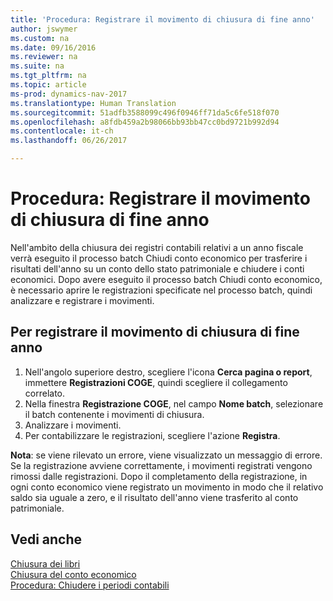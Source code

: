 ```yaml
---
title: 'Procedura: Registrare il movimento di chiusura di fine anno'
author: jswymer
ms.custom: na
ms.date: 09/16/2016
ms.reviewer: na
ms.suite: na
ms.tgt_pltfrm: na
ms.topic: article
ms-prod: dynamics-nav-2017
ms.translationtype: Human Translation
ms.sourcegitcommit: 51adfb3588099c496f0946ff71da5c6fe518f070
ms.openlocfilehash: a8fdb459a2b98066bb93bb47cc0bd9721b992d94
ms.contentlocale: it-ch
ms.lasthandoff: 06/26/2017

---
```

# <a name="how-to-post-year-end-closing-entry"></a>Procedura: Registrare il movimento di chiusura di fine anno
Nell'ambito della chiusura dei registri contabili relativi a un anno fiscale verrà eseguito il processo batch Chiudi conto economico per trasferire i risultati dell'anno su un conto dello stato patrimoniale e chiudere i conti economici. Dopo avere eseguito il processo batch Chiudi conto economico, è necessario aprire le registrazioni specificate nel processo batch, quindi analizzare e registrare i movimenti.

## <a name="to-post-the-year-end-closing-entry"></a>Per registrare il movimento di chiusura di fine anno
1. Nell'angolo superiore destro, scegliere l'icona **Cerca pagina o report**, immettere **Registrazioni COGE**, quindi scegliere il collegamento correlato.
2. Nella finestra **Registrazione COGE**, nel campo **Nome batch**, selezionare il batch contenente i movimenti di chiusura.
3. Analizzare i movimenti.
4. Per contabilizzare le registrazioni, scegliere l'azione **Registra**.

**Nota**: se viene rilevato un errore, viene visualizzato un messaggio di errore. Se la registrazione avviene correttamente, i movimenti registrati vengono rimossi dalle registrazioni. Dopo il completamento della registrazione, in ogni conto economico viene registrato un movimento in modo che il relativo saldo sia uguale a zero, e il risultato dell'anno viene trasferito al conto patrimoniale.

## <a name="see-also"></a>Vedi anche
[Chiusura dei libri](year-close-books.md)  
[Chiusura del conto economico](year-close-income-statement.md)  
[Procedura: Chiudere i periodi contabili](year-close-account-periods.md)  
